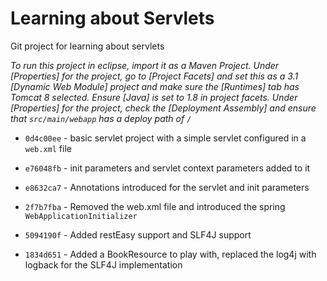 # Learning about Servlets
Git project for learning about servlets

*To run this project in eclipse, import it as a Maven Project. Under [Properties] for the project, go to [Project Facets] and set this as a 3.1 [Dynamic Web Module] project and make sure the [Runtimes] tab has Tomcat 8 selected. Ensure [Java] is set to 1.8 in project facets. Under [Properties] for the project, check the [Deployment Assembly] and ensure that `src/main/webapp` has a deploy path of `/`*

* `0d4c00ee` - basic servlet project with a simple servlet configured in a `web.xml` file

* `e76048fb` - init parameters and servlet context parameters added to it

* `e8632ca7` - Annotations introduced for the servlet and init parameters

* `2f7b7fba` - Removed the web.xml file and introduced the spring `WebApplicationInitializer`

* `5094190f` - Added restEasy support and SLF4J support

* `1834d651` - Added a BookResource to play with, replaced the log4j with logback for the SLF4J implementation	